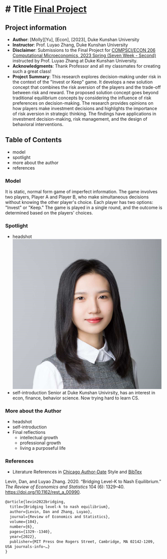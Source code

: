 # # Title [Final Project](https://www.nature.com/articles/s41562-021-01152-2)
## Project information
- **Author**: [Molly][Yu], [Econ], [2023], Duke Kunshan University
- **Instructor**: Prof. Luyao Zhang, Duke Kunshan University
- **Disclaimer**: Submissions to the  Final Project for [COMPSCI/ECON 206 Computational Microeconomics, 2023 Spring (Seven Week - Second)](https://ce.pubpub.org/) instructed by Prof. Luyao Zhang at Duke Kunshan University.
- **Acknowledgments**: Thank Professor and all my classmates for creating such a great class!
- **Project Summary**: 
This research explores decision-making under risk in the context of the "Invest or Keep" game. It develops a new solution concept that combines the risk aversion of the players and the trade-off between risk and reward. The proposed solution concept goes beyond traditional equilibrium concepts by considering the influence of risk preferences on decision-making. The research provides opinions on how players make investment decisions and highlights the importance of risk aversion in strategic thinking. The findings have applications in investment decision-making, risk management, and the design of behavioral interventions. 
   
## Table of Contents
- model
- spotlight
- more about the author
- references

### Model

It is static, normal form game of imperfect information. The game involves two players, Player A and Player B, who make simultaneous decisions without knowing the other player's choice. Each player has two options: "Invest" or "Keep." The game is played in a single round, and the outcome is determined based on the players' choices.


### Spotlight
- headshot
![](https://github.com/Rising-Stars-by-Sunshine/Molly-Yu-PS1/blob/main/spotlight/headshot.png)
- self-introduction
Senior at Duke Kunshan Univirsity, has an interest in econ, finance, behavior science. Now trying hard to learn CS.

### More about the Author
- headshot
- self-introduction
- Final reflections 
  - intellectual growth
  - professional growth
  - living a purposeful life

### References

- Literature References in [Chicago Author-Date](https://www.chicagomanualofstyle.org/tools_citationguide/citation-guide-2.html) Style and [BibTex](https://scholar.google.com/) 

Levin, Dan, and Luyao Zhang. 2020. “Bridging Level-K to Nash Equilibrium.” *The Review of Economics and Statistics* 104 (6): 1329–40. https://doi.org/10.1162/rest_a_00990.

```
@article{levin2022bridging,
  title={Bridging level-k to nash equilibrium},
  author={Levin, Dan and Zhang, Luyao},
  journal={Review of Economics and Statistics},
  volume={104},
  number={6},
  pages={1329--1340},
  year={2022},
  publisher={MIT Press One Rogers Street, Cambridge, MA 02142-1209, USA journals-info~…}
}
```

